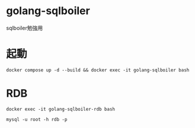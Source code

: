 # golang-sqlboiler
sqlboiler勉強用

# 起動
```
docker compose up -d --build && docker exec -it golang-sqlboiler bash
```

# RDB
```
docker exec -it golang-sqlboiler-rdb bash
```
```
mysql -u root -h rdb -p
```